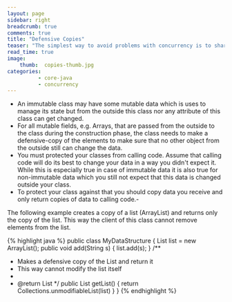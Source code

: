 ```yaml
---
layout: page
sidebar: right
breadcrumb: true
comments: true
title: "Defensive Copies"
teaser: "The simplest way to avoid problems with concurrency is to share only immutable data between threads. Immutable data is data which cannot changed"
read_time: true
image:
    thumb:  copies-thumb.jpg
categories:
          - core-java
          - concurrency
---
```

- An immutable class may have some mutable data which is uses to manage its state but from the outside this class nor any attribute of this class can get changed.
- For all mutable fields, e.g. Arrays, that are passed from the outside to the class during the construction phase, the class needs to make a defensive-copy of the elements to make sure that no other object from the outside still can change the data.
- You must protected your classes from calling code. Assume that calling code will do its best to change your data in a way you didn't expect it. While this is especially true in case of immutable data it is also true for non-immutable data which you still not expect that this data is changed outside your class.
- To protect your class against that you should copy data you receive and only return copies of data to calling code.-

The following example creates a copy of a list (ArrayList) and returns only the copy of the list. This way the client of this class cannot remove elements from the list.

{% highlight java %}
public class MyDataStructure {
  List<String> list = new ArrayList<String>();
  public void add(String s) {
    list.add(s);
  }
/**
   * Makes a defensive copy of the List and return it
   * This way cannot modify the list itself
   *
   * @return List<String>
   */
  public List<String> getList() {
    return Collections.unmodifiableList(list)  }
}
{% endhighlight %}
